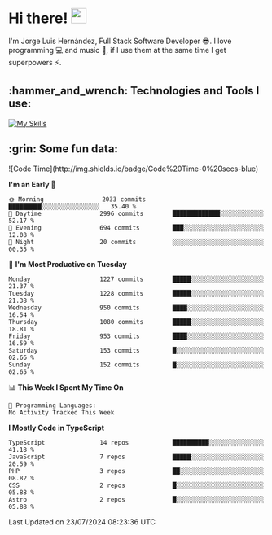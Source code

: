 <h1 align="left">
 <abc>
  <br>Hi there! <img src="https://user-images.githubusercontent.com/42378118/110234147-e3259600-7f4e-11eb-95be-0c4047144dea.gif" width="30"><br>
 </abc>
</h1>

I'm Jorge Luis Hernández, Full Stack Software Developer :sunglasses:. I love programming :computer: and music :musical_score:, if I use them at the same time I get superpowers :zap:. 


<h2 align="left">:hammer_and_wrench: Technologies and Tools I use:</h2>

[![My Skills](https://skillicons.dev/icons?i=js,ts,html,css,py,vue,react,next,nest,postgres,mysql)](https://skillicons.dev)

<h2 align="left">:grin: Some fun data:</h2>
<!--START_SECTION:waka-->
![Code Time](http://img.shields.io/badge/Code%20Time-0%20secs-blue)

**I'm an Early 🐤** 

```text
🌞 Morning                2033 commits        █████████░░░░░░░░░░░░░░░░   35.40 % 
🌆 Daytime                2996 commits        █████████████░░░░░░░░░░░░   52.17 % 
🌃 Evening                694 commits         ███░░░░░░░░░░░░░░░░░░░░░░   12.08 % 
🌙 Night                  20 commits          ░░░░░░░░░░░░░░░░░░░░░░░░░   00.35 % 
```
📅 **I'm Most Productive on Tuesday** 

```text
Monday                   1227 commits        █████░░░░░░░░░░░░░░░░░░░░   21.37 % 
Tuesday                  1228 commits        █████░░░░░░░░░░░░░░░░░░░░   21.38 % 
Wednesday                950 commits         ████░░░░░░░░░░░░░░░░░░░░░   16.54 % 
Thursday                 1080 commits        █████░░░░░░░░░░░░░░░░░░░░   18.81 % 
Friday                   953 commits         ████░░░░░░░░░░░░░░░░░░░░░   16.59 % 
Saturday                 153 commits         █░░░░░░░░░░░░░░░░░░░░░░░░   02.66 % 
Sunday                   152 commits         █░░░░░░░░░░░░░░░░░░░░░░░░   02.65 % 
```


📊 **This Week I Spent My Time On** 

```text
💬 Programming Languages: 
No Activity Tracked This Week
```

**I Mostly Code in TypeScript** 

```text
TypeScript               14 repos            ██████████░░░░░░░░░░░░░░░   41.18 % 
JavaScript               7 repos             █████░░░░░░░░░░░░░░░░░░░░   20.59 % 
PHP                      3 repos             ██░░░░░░░░░░░░░░░░░░░░░░░   08.82 % 
CSS                      2 repos             █░░░░░░░░░░░░░░░░░░░░░░░░   05.88 % 
Astro                    2 repos             █░░░░░░░░░░░░░░░░░░░░░░░░   05.88 % 
```




 Last Updated on 23/07/2024 08:23:36 UTC
<!--END_SECTION:waka-->

